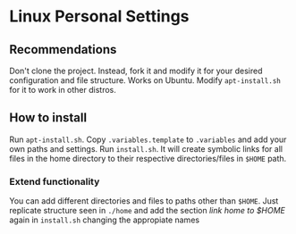 # Linux Personal Settings

## Recommendations

Don't clone the project. Instead, fork it and modify it for your desired configuration and file structure.
Works on Ubuntu. Modify `apt-install.sh` for it to work in other distros.

## How to install

Run `apt-install.sh`. Copy `.variables.template` to `.variables` and add your own paths and settings.
Run `install.sh`. It will create symbolic links for all files in the home directory to their respective directories/files in `$HOME` path.

### Extend functionality

You can add different directories and files to paths other than `$HOME`. Just replicate structure seen in `./home` and add the section *link home to $HOME* again in `install.sh` changing the appropiate names